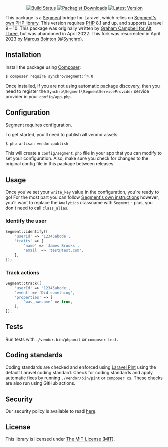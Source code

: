 <p align="center">
<a href="https://github.com/Synchro/Segment/actions?query=workflow%3ATests"><img src="https://img.shields.io/github/actions/workflow/status/Synchro/Segment/workflows/tests.yml?branch=main?style=flat-square" alt="Build Status"/></a>
<a href="https://packagist.org/packages/synchro/segment"><img src="https://img.shields.io/packagist/dt/synchro/segment?style=flat-square" alt="Packagist Downloads"/></a>
<a href="https://github.com/Synchro/Segment/releases"><img src="https://img.shields.io/github/v/release/Synchro/Segment?display_name=tag&style=flat-square" alt="Latest Version"/></a>
</p>

This package is a [Segment](https://segment.com/) bridge for Laravel, which relies
on [Segment's own PHP library](https://packagist.org/packages/segmentio/analytics-php). This version
requires [PHP](https://php.net) 8.1 and up, and supports Laravel 9 – 10. This package was originally written by [Graham Campbell for Alt Three](https://github.com/AltThree/Segment), but was abandoned in April 2022. This fork was resurrected in April 2023 by [Marcus Bointon (@Synchro)](https://github.com/Synchro).

## Installation

Install the package using [Composer](https://getcomposer.org):

```bash
$ composer require synchro/segment:^4.0
```

Once installed, if you are not using automatic package discovery, then you need to register the  `Synchro\Segment\SegmentServiceProvider` service provider in your `config/app.php`.

## Configuration

Segment requires configuration.

To get started, you'll need to publish all vendor assets:

```bash
$ php artisan vendor:publish
```

This will create a `config/segment.php` file in your app that you can modify to set your configuration. Also, make sure you check for changes to the original config file in this package between releases.

## Usage

Once you've set your `write_key` value in the configuration, you're ready to go! For the most part you can follow [Segment's own instructions](https://segment.com/docs/libraries/php/quickstart) however, you'll want to replace the `Analytics` classname with `Segment` - plus, you don't need to call `class_alias`.

### Identify the user

```php
Segment::identify([
    'userId' => '12345abcde',
    'traits' => [
        'name' => 'James Brooks',
        'email' => 'test@test.com',
    ],
]);
```

### Track actions

```php
Segment::track([
    'userId' => '12345abcde',
    'event' => 'Did something',
    'properties' => [
        'was_awesome' => true,
    ],
]);
```

## Tests

Run tests with `./vendor.bin/phpunit` or `composer test`.

## Coding standards

Coding standards are checked and enforced using [Laravel Pint](https://github.com/laravel/pint) using the default Laravel coding standard. Check for coding standards and apply automatic fixes by running `./vendor/bin/pint` or `composer cs`. These checks are also run using GitHub actions.

## Security

Our security policy is available to read [here](https://github.com/AltThree/Segment/security/policy).

## License

This library is licensed under [The MIT License (MIT)](LICENSE).
